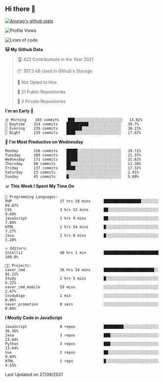 ## Hi there 👋

[![Anurag's github stats](https://github-readme-stats.vercel.app/api?username=Songwonseok)](https://github.com/anuraghazra/github-readme-stats)



<!--START_SECTION:waka-->
![Profile Views](http://img.shields.io/badge/Profile%20Views-0-blue)

![Lines of code](https://img.shields.io/badge/From%20Hello%20World%20I%27ve%20Written-2.9%20million%20lines%20of%20code-blue)

**🐱 My Github Data** 

> 🏆 422 Contributions in the Year 2021
 > 
> 📦 357.3 kB Used in Github's Storage 
 > 
> 🚫 Not Opted to Hire
 > 
> 📜 21 Public Repositories 
 > 
> 🔑 3 Private Repositories  
 > 
**I'm an Early 🐤** 

```text
🌞 Morning    103 commits    ███░░░░░░░░░░░░░░░░░░░░░░   13.02% 
🌆 Daytime    314 commits    ██████████░░░░░░░░░░░░░░░   39.7% 
🌃 Evening    239 commits    ███████░░░░░░░░░░░░░░░░░░   30.21% 
🌙 Night      135 commits    ████░░░░░░░░░░░░░░░░░░░░░   17.07%

```
📅 **I'm Most Productive on Wednesday** 

```text
Monday       156 commits    █████░░░░░░░░░░░░░░░░░░░░   19.72% 
Tuesday      169 commits    █████░░░░░░░░░░░░░░░░░░░░   21.37% 
Wednesday    171 commits    █████░░░░░░░░░░░░░░░░░░░░   21.62% 
Thursday     90 commits     ██░░░░░░░░░░░░░░░░░░░░░░░   11.38% 
Friday       137 commits    ████░░░░░░░░░░░░░░░░░░░░░   17.32% 
Saturday     23 commits     ░░░░░░░░░░░░░░░░░░░░░░░░░   2.91% 
Sunday       45 commits     █░░░░░░░░░░░░░░░░░░░░░░░░   5.69%

```


📊 **This Week I Spent My Time On** 

```text
💬 Programming Languages: 
PHP                      27 hrs 58 mins      █████████████████░░░░░░░░   69.87% 
CSS                      3 hrs 52 mins       ██░░░░░░░░░░░░░░░░░░░░░░░   9.69% 
JavaScript               3 hrs 9 mins        ██░░░░░░░░░░░░░░░░░░░░░░░   7.89% 
HTML                     2 hrs 54 mins       █░░░░░░░░░░░░░░░░░░░░░░░░   7.27% 
Java                     2 hrs 6 mins        █░░░░░░░░░░░░░░░░░░░░░░░░   5.28%

🔥 Editors: 
IntelliJ                 40 hrs 1 min        █████████████████████████   100.0%

🐱‍💻 Projects: 
naver_cmd                36 hrs 54 mins      ███████████████████████░░   92.21% 
Study                    2 hrs 5 mins        █░░░░░░░░░░░░░░░░░░░░░░░░   5.22% 
naver_cmd_mobile         59 mins             ░░░░░░░░░░░░░░░░░░░░░░░░░   2.47% 
StudyAlgo                1 min               ░░░░░░░░░░░░░░░░░░░░░░░░░   0.06% 
naver_promotion          0 secs              ░░░░░░░░░░░░░░░░░░░░░░░░░   0.04%

```

**I Mostly Code in JavaScript** 

```text
JavaScript               8 repos             █████████░░░░░░░░░░░░░░░░   36.36% 
Java                     3 repos             ███░░░░░░░░░░░░░░░░░░░░░░   13.64% 
Python                   3 repos             ███░░░░░░░░░░░░░░░░░░░░░░   13.64% 
Vue                      2 repos             ██░░░░░░░░░░░░░░░░░░░░░░░   9.09% 
HTML                     1 repo              █░░░░░░░░░░░░░░░░░░░░░░░░   4.55%

```



 Last Updated on 27/08/2021
<!--END_SECTION:waka-->
